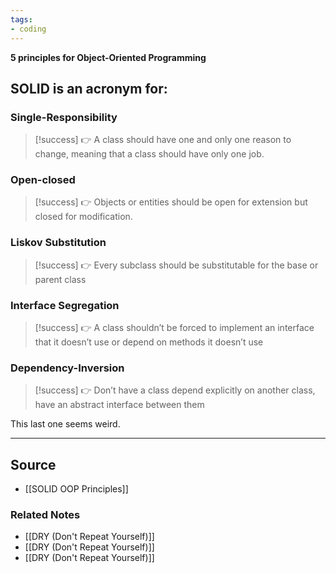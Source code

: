 ```yaml
---
tags:
- coding
---
```

**5 principles for Object-Oriented Programming**

## SOLID is an acronym for:
### Single-Responsibility
> [!success] 👉 A class should have one and only one reason to change, meaning that a class should have only one job.
    
### Open-closed
> [!success]  👉 Objects or entities should be open for extension but closed for modification.
    
### Liskov Substitution
 > [!success] 👉 Every subclass should be substitutable for the base or parent class
    
### Interface Segregation
 > [!success] 👉 A class shouldn’t be forced to implement an interface that it doesn’t use or depend on methods it doesn’t use
    
### Dependency-Inversion
 > [!success] 👉 Don’t have a class depend explicitly on another class, have an abstract interface between them
    
This last one seems weird.

---

## Source
- [[SOLID OOP Principles]]

### Related Notes
- [[DRY (Don't Repeat Yourself)]]
- [[DRY (Don't Repeat Yourself)]]
- [[DRY (Don't Repeat Yourself)]]